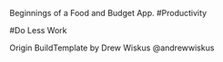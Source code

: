 Beginnings of a Food and Budget App.
#Productivity

#Do Less Work

Origin BuildTemplate by Drew Wiskus @andrewwiskus
